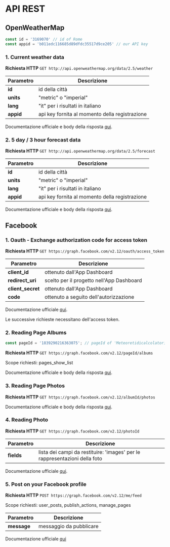 # API REST

## OpenWeatherMap
```javascript
const id = '3169070' // id of Rome
const appid = 'b011edc116685d89dfdc35517d9ce205' // our API key 
```

### 1. Current weather data

**Richiesta HTTP**
`GET http://api.openweathermap.org/data/2.5/weather`

| Parametro | Descrizione |
| --------- | ----------- |
| **id** | id della città |
| **units** | "metric" o "imperial" |
| **lang** | "it" per i risultati in italiano |
| **appid** | api key fornita al momento della registrazione |

Documentazione ufficiale e body della risposta [qui](https://openweathermap.org/current).


### 2. 5 day / 3 hour forecast data
**Richiesta HTTP**
`GET http://api.openweathermap.org/data/2.5/forecast`

| Parametro | Descrizione |
| --------- | ----------- |
| **id** | id della città |
| **units** | "metric" o "imperial" |
| **lang** | "it" per i risultati in italiano |
| **appid** | api key fornita al momento della registrazione |

Documentazione ufficiale e body della risposta [qui](https://openweathermap.org/forecast5).


## Facebook
### 1. Oauth - Exchange authorization code for access token
**Richiesta HTTP**
`GET https://graph.facebook.com/v2.12/oauth/access_token`

| Parametro | Descrizione |
| --------- | ----------- |
| **client_id** | ottenuto dall'App Dashboard |
| **redirect_uri** | scelto per il progetto nell'App Dashboard |
| **client_secret** | ottenuto dall'App Dashboard |
| **code** | ottenuto a seguito dell'autorizzazione |

Documentazione ufficiale [qui](https://developers.facebook.com/docs/facebook-login/access-tokens#usertokens).


Le successive richieste necessitano dell'access token.

### 2. Reading Page Albums
```javascript
const pageId = '1839290216363075'; // pageId of 'Meteoretidicalcolatori1718'
```

**Richiesta HTTP**
`GET https://graph.facebook.com/v2.12/pageId/albums`

Scope richiesti: pages_show_list

Documentazione ufficiale e body della risposta [qui](https://developers.facebook.com/docs/graph-api/reference/page/albums).

### 3. Reading Page Photos
**Richiesta HTTP**
`GET https://graph.facebook.com/v2.12/albumId/photos`

Documentazione ufficiale e body della risposta [qui](https://developers.facebook.com/docs/graph-api/reference/page/photos/).

### 4. Reading Photo
**Richiesta HTTP**
`GET https://graph.facebook.com/v2.12/photoId`

| Parametro | Descrizione |
| --------- | ----------- |
| **fields** | lista dei campi da restituire: 'images' per le rappresentazioni della foto |

Documentazione ufficiale [qui](https://developers.facebook.com/docs/graph-api/reference/photo/).

### 5. Post on your Facebook profile
**Richiesta HTTP**
`POST https://graph.facebook.com/v2.12/me/feed`

Scope richiesti: user_posts, publish_actions, manage_pages

| Parametro | Descrizione |
| --------- | ----------- |
| **message** | messaggio da pubblicare |

Documentazione ufficiale [qui](https://developers.facebook.com/docs/graph-api/reference/v2.12/post#publishing)
